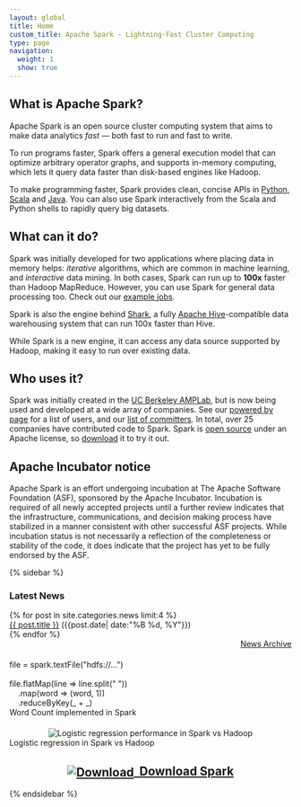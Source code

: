 ```yaml
---
layout: global
title: Home
custom_title: Apache Spark - Lightning-Fast Cluster Computing
type: page
navigation:
  weight: 1
  show: true
---
```

## What is Apache Spark?

Apache Spark is an open source cluster computing system that aims to make data analytics <em>fast</em> — both fast to run and fast to write.

To run programs faster, Spark offers a general execution model that can optimize arbitrary operator graphs, and supports in-memory computing, which lets it query data faster than disk-based engines like Hadoop.

To make programming faster, Spark provides clean, concise APIs in
<a href="{{site.url}}docs/latest/quick-start.html#a-standalone-job-in-python" >Python</a>,
<a href="http://www.scala-lang.org" onclick="javascript:_gaq.push(['_trackEvent','outbound-article','http://www.scala-lang.org']);">Scala</a> and
<a href="{{site.url}}docs/latest/quick-start.html#a-standalone-job-in-java">Java</a>.
You can also use Spark interactively from the Scala and Python shells to rapidly query big datasets.

## What can it do?

Spark was initially developed for two  applications where placing data in memory helps: <em>iterative</em> algorithms, which are common in machine learning, and <em>interactive</em> data mining. In both cases, Spark can run up to <b>100x</b> faster than Hadoop MapReduce. However, you can use Spark for general data processing too. Check out our <a href="{{site.url}}examples.html" >example jobs</a>.

Spark is also the engine behind <a href="http://shark.cs.berkeley.edu" onclick="javascript:_gaq.push(['_trackEvent','outbound-article','http://shark.cs.berkeley.edu']);">Shark</a>, a fully <a href="http://hive.apache.org" onclick="javascript:_gaq.push(['_trackEvent','outbound-article','http://hive.apache.org']);">Apache Hive</a>-compatible data warehousing system that can run 100x faster than Hive.

While Spark is a new engine, it can access any data source supported by Hadoop, making it easy to run over existing data.

## Who uses it?
Spark was initially created in the <a href="https://amplab.cs.berkeley.edu" onclick="javascript:_gaq.push(['_trackEvent','outbound-article','http://amplab.cs.berkeley.edu']);">UC Berkeley AMPLab</a>, but is now being used and developed at a wide array of companies.
See our <a href="https://cwiki.apache.org/confluence/display/SPARK/Powered+By+Spark">powered by page</a> for a list of users,
and our <a href="https://cwiki.apache.org/confluence/display/SPARK/Committers">list of committers</a>.
In total, over 25 companies have contributed code to Spark.
Spark is <a href="https://github.com/apache/incubator-spark" onclick="javascript:_gaq.push(['_trackEvent','outbound-article','http://github.com']);">open source</a> under an Apache license, so <a href="{{site.url}}downloads.html" >download</a> it to try it out.

## Apache Incubator notice
Apache Spark is an effort undergoing incubation at The Apache Software Foundation (ASF), sponsored by the Apache Incubator. Incubation is required of all newly accepted projects until a further review indicates that the infrastructure, communications, and decision making process have stabilized in a manner consistent with other successful ASF projects. While incubation status is not necessarily a reflection of the completeness or stability of the code, it does indicate that the project has yet to be fully endorsed by the ASF.

{% sidebar %}
  <h3 class="widget-title">Latest News</h3>
  <div class="latestnewswidget">
    {% for post in site.categories.news limit:4 %}
      <div><a href="{{ post.url }}">{{ post.title }}</a> <span class="post-info">({{post.date| date:"%B %d, %Y"}})</span></div>
    {% endfor %}
  </div>

  <div style="text-align:right"><a href="{{site.url}}news/index.html">News Archive</a></div>

  <!-- Not porting the following to Pygments since it becomes a lot less colorful -->

  <div class="code" style="margin-top: 20px;">
    file = spark.textFile(<span class="string">"hdfs://..."</span>)<br>
    &nbsp;<br>
    file.<span class="sparkop">flatMap</span>(<span class="closure">line =&gt; line.split(" ")</span>)<br>
    &nbsp;&nbsp;&nbsp;&nbsp;.<span class="sparkop">map</span>(<span class="closure">word =&gt; (word, 1)</span>)<br>
    &nbsp;&nbsp;&nbsp;&nbsp;.<span class="sparkop">reduceByKey</span>(<span class="closure">_ + _</span>)
  </div>
  <div class="caption">Word Count implemented in Spark</div>

  <div align="center" style="margin-top: 20px;">
    <img src="{{site.url}}images/spark-lr.png" alt="Logistic regression performance in Spark vs Hadoop">
  </div>
  <div class="caption">Logistic regression in Spark vs Hadoop</div>
  <h2 style="text-align:center"><a href="{{site.url}}downloads"><img src="{{site.url}}images/download.png" alt="Download" style="vertical-align: middle">&nbsp;&nbsp;Download Spark</a></h2>
{% endsidebar %}

